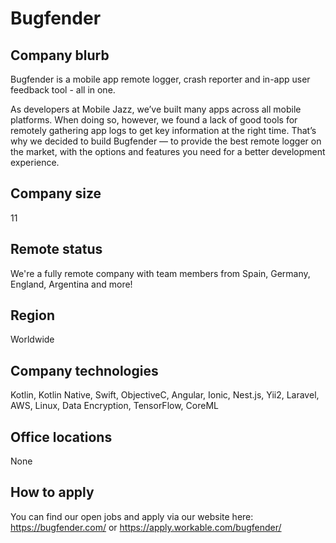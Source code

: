 # Bugfender

## Company blurb

Bugfender is a mobile app remote logger, crash reporter and in-app user feedback tool - all in one.

As developers at Mobile Jazz, we’ve built many apps across all mobile platforms. When doing so, however, we found a lack of good tools for remotely gathering app logs to get key information at the right time. That’s why we decided to build Bugfender — to provide the best remote logger on the market, with the options and features you need for a better development experience.

## Company size

11

## Remote status

We're a fully remote company with team members from Spain, Germany, England, Argentina and more!

## Region

Worldwide

## Company technologies

Kotlin, Kotlin Native, Swift, ObjectiveC, Angular, Ionic, Nest.js, Yii2, Laravel, AWS, Linux, Data Encryption, TensorFlow, CoreML

## Office locations

None

## How to apply

You can find our open jobs and apply via our website here: https://bugfender.com/ or https://apply.workable.com/bugfender/
